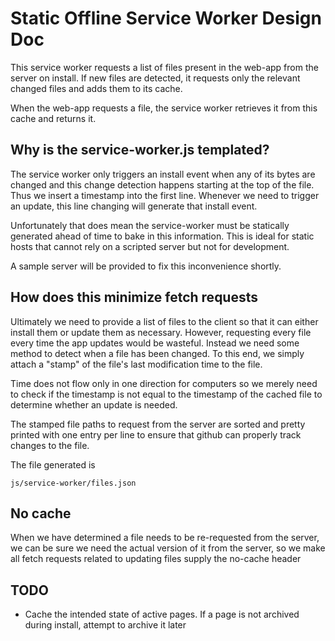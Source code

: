# Static Offline Service Worker Design Doc

This service worker requests a list of files present
in the web-app from the server on install. If
new files are detected, it requests only the relevant
changed files and adds them to its cache.

When the web-app requests a file, the service worker
retrieves it from this cache and returns it.

## Why is the service-worker.js templated?

The service worker only triggers an install event when
any of its bytes are changed and this change detection
happens starting at the top of the file. Thus
we insert a timestamp into the first line. Whenever
we need to trigger an update, this line changing
will generate that install event.

Unfortunately that does mean the service-worker
must be statically generated ahead of time to bake in
this information. This is ideal for static hosts
that cannot rely on a scripted server but not
for development.

A sample server will be provided to fix this
inconvenience shortly.

## How does this minimize fetch requests

Ultimately we need to provide a list of files to the client
so that it can either install them or update them as necessary.
However, requesting every file every time the app updates
would be wasteful. Instead we need some method to detect
when a file has been changed. To this end, we simply
attach a "stamp" of the file's last modification time
to the file.

Time does not flow only in one direction for computers
so we merely need to check if the timestamp is not equal
to the timestamp of the cached file to determine whether an
update is needed.

The stamped file paths to request from the server are
sorted and pretty printed with one entry per line
to ensure that github can properly track changes to the file.

The file generated is

    js/service-worker/files.json

## No cache

When we have determined a file needs to be re-requested
from the server, we can be sure we need the actual
version of it from the server, so we make all fetch
requests related to updating files supply the no-cache
header

## TODO

- Cache the intended state of active pages. If a page is
not archived during install, attempt to archive it later
